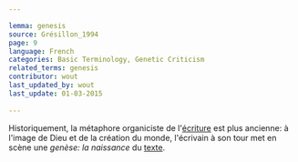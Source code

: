 ```yaml
---

lemma: genesis
source: Grésillon_1994
page: 9 
language: French
categories: Basic Terminology, Genetic Criticism
related_terms: genesis
contributor: wout
last_updated_by: wout
last_update: 01-03-2015
        
---
```


Historiquement, la métaphore organiciste de l'[écriture](writingProcess.html) est plus ancienne: à l'image de Dieu et de la création du monde, l'écrivain à son tour met en scène une _genèse: la naissance_ du [texte](text.html).

